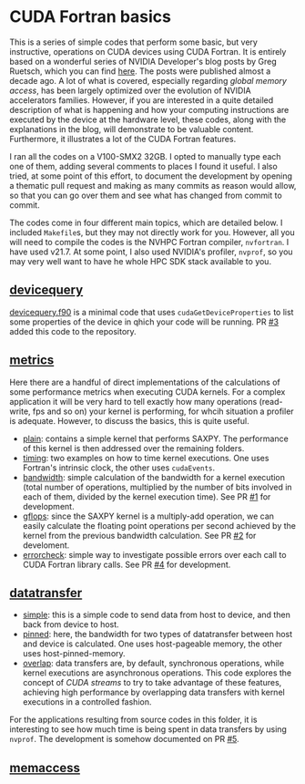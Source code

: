 # CUDA Fortran basics

This is a series of simple codes that perform some basic, but very instructive, operations on CUDA devices using CUDA Fortran. It is entirely based on a wonderful series of NVIDIA Developer's blog posts by Greg Ruetsch, which you can find [here](https://developer.nvidia.com/blog/easy-introduction-cuda-fortran/). The posts were published almost a decade ago. A lot of what is covered, especially regarding *global memory access*, has been largely optimized over the evolution of NVIDIA accelerators families. However, if you are interested in a quite detailed description of what is happening and how your computing instructions are executed by the device at the hardware level, these codes, along with the explanations in the blog, will demonstrate to be valuable content. Furthermore, it illustrates a lot of the CUDA Fortran features. 

I ran all the codes on a V100-SMX2 32GB. I opted to manually type each one of them, adding several comments to places I found it useful. I also tried, at some point of this effort, to document the development by opening a thematic pull request and making as many commits as reason would allow, so that you can go over them and see what has changed from commit to commit.

The codes come in four different main topics, which are detailed below. I included ```Makefile```s, but they may not directly work for you. However, all you will need to compile the codes is the NVHPC Fortran compiler, ```nvfortran```. I have used v21.7. At some point, I also used NVIDIA's profiler, ```nvprof```, so you may very well want to have he whole HPC SDK stack available to you.



## [devicequery](./devicequery)
[devicequery.f90](/devicequery/devicequery.f90) is a minimal code that uses ```cudaGetDeviceProperties``` to list some properties of the device in qhich your code will be running. PR [#3](https://github.com/babreu-ncsa/cudafortran/pull/3) added this code to the repository.

## [metrics](./metrics)
Here there are a handful of direct implementations of the calculations of some performance metrics when executing CUDA kernels. For a complex application it will be very hard to tell exactly how many operations (read-write, fps and so on) your kernel is performing, for whcih situation a profiler is adequate. However, to discuss the basics, this is quite useful.

- [plain](./metrics/plain): contains a simple kernel that performs SAXPY. The performance of this kernel is then addressed over the remaining folders.
- [timing](./metrics/timing): two examples on how to time kernel executions. One uses Fortran's intrinsic clock, the other uses ```cudaEvents```.
- [bandwidth](./metrics/bandwidth): simple calculation of the bandwidth for a kernel execution (total number of operations, multiplied by the number of bits involved in each of them, divided by the kernel execution time). See PR [#1](https://github.com/babreu-ncsa/cudafortran/pull/1) for development.
- [gflops](./metrics/gflops): since the SAXPY kernel is a multiply-add operation, we can easily calculate the floating point operations per second achieved by the kernel from the previous bandwidth calculation. See PR [#2](https://github.com/babreu-ncsa/cudafortran/pull/2) for develoment.
- [errorcheck](./metrics/errorcheck): simple way to investigate possible errors over each call to CUDA Fortran library calls. See PR [#4](https://github.com/babreu-ncsa/cudafortran/pull/4) for development.

## [datatransfer](./datatransfer)
- [simple](./datatransfer/simple): this is a simple code to send data from host to device, and then back from device to host.
- [pinned](./datatransfer/pinned): here, the bandwidth for two types of datatransfer between host and device is calculated. One uses host-pageable memory, the other uses host-pinned-memory.
- [overlap](./datatransfer/overlap): data transfers are, by default, synchronous operations, while kernel executions are asynchronous operations. This code explores the concept of *CUDA streams* to try to take advantage of these features, achieving high performance by overlapping data transfers with kernel executions in a controlled fashion.

For the applications resulting from source codes in this folder, it is interesting to see how much time is being spent in data transfers by using ```nvprof```. The development is somehow documented on PR [#5](https://github.com/babreu-ncsa/cudafortran/pull/5).

## [memaccess](./memaccess) 
